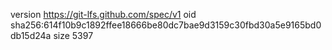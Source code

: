 version https://git-lfs.github.com/spec/v1
oid sha256:614f10b9c1892ffee18666be80dc7bae9d3159c30fbd30a5e9165bd0db15d24a
size 5397
